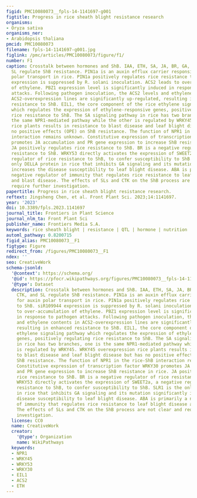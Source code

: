 ```yaml
---
figid: PMC10080073__fpls-14-1141697-g001
figtitle: Progress in rice sheath blight resistance research
organisms:
- Oryza sativa
organisms_ner:
- Arabidopsis thaliana
pmcid: PMC10080073
filename: fpls-14-1141697-g001.jpg
figlink: /pmc/articles/PMC10080073/figure/f1/
number: F1
caption: Crosstalk between hormones and ShB. IAA, ETH, SA, JA, BR, GA, ABA, CTK, and
  SL regulate ShB resistance. PIN1a is an auxin efflux carrier responsible for auxin
  polar transport in rice. PIN1a positively regulates rice resistance to ShB. siR109944
  expression is suppressed by R. solani inoculation. ACS2 leads to over-accumulation
  of ethylene. PBZ1 expression level is significantly induced in response to pathogen
  attacks. Following pathogen inoculation, the ACS2 levels and ethylene contents in
  ACS2-overexpression lines are significantly up-regulated, resulting in enhanced
  resistance to ShB. EIL1, the core component of the rice ethylene signaling pathway
  which regulates the expression of ethylene-responsive genes, positively regulating
  rice resistance to ShB. The SA signaling pathway in rice has two branches, one is
  the same NPR1-mediated pathway while the other is regulated by WRKY45. WRKY45 overexpression
  rice plants results in resistance to blast disease and leaf blight disease but has
  no positive effects (OPE) on ShB resistance. The function of NPR1 in the rice-ShB
  interaction remains unknown. Constitutive expression of transcription factor WRKY30
  promotes JA accumulation and PR gene expression to increase ShB resistance in rice.
  JA positively regulates rice resistance to ShB. BR is a negative regulator of rice
  resistance to ShB. WRKY53 directly activates the expression of SWEET2a, a negative
  regulator of rice resistance to ShB, to confer susceptibility to ShB. SLR1 is the
  only DELLA protein in rice that inhibits GA signaling and its mutation significantly
  increases the disease susceptibility to leaf blight disease. ABA is primarily a
  negative regulator of immunity that regulates rice resistance to leaf blight disease
  and blast disease. The effects of SLs and CTK on the ShB process are not clear and
  require further investigation.
papertitle: Progress in rice sheath blight resistance research.
reftext: Jingsheng Chen, et al. Front Plant Sci. 2023;14:1141697.
year: '2023'
doi: 10.3389/fpls.2023.1141697
journal_title: Frontiers in Plant Science
journal_nlm_ta: Front Plant Sci
publisher_name: Frontiers Media S.A.
keywords: rice sheath blight | resistance | QTL | hormone | nutrition | sugar transporter
automl_pathway: 0.8200715
figid_alias: PMC10080073__F1
figtype: Figure
redirect_from: /figures/PMC10080073__F1
ndex: ''
seo: CreativeWork
schema-jsonld:
  '@context': https://schema.org/
  '@id': https://pfocr.wikipathways.org/figures/PMC10080073__fpls-14-1141697-g001.html
  '@type': Dataset
  description: Crosstalk between hormones and ShB. IAA, ETH, SA, JA, BR, GA, ABA,
    CTK, and SL regulate ShB resistance. PIN1a is an auxin efflux carrier responsible
    for auxin polar transport in rice. PIN1a positively regulates rice resistance
    to ShB. siR109944 expression is suppressed by R. solani inoculation. ACS2 leads
    to over-accumulation of ethylene. PBZ1 expression level is significantly induced
    in response to pathogen attacks. Following pathogen inoculation, the ACS2 levels
    and ethylene contents in ACS2-overexpression lines are significantly up-regulated,
    resulting in enhanced resistance to ShB. EIL1, the core component of the rice
    ethylene signaling pathway which regulates the expression of ethylene-responsive
    genes, positively regulating rice resistance to ShB. The SA signaling pathway
    in rice has two branches, one is the same NPR1-mediated pathway while the other
    is regulated by WRKY45. WRKY45 overexpression rice plants results in resistance
    to blast disease and leaf blight disease but has no positive effects (OPE) on
    ShB resistance. The function of NPR1 in the rice-ShB interaction remains unknown.
    Constitutive expression of transcription factor WRKY30 promotes JA accumulation
    and PR gene expression to increase ShB resistance in rice. JA positively regulates
    rice resistance to ShB. BR is a negative regulator of rice resistance to ShB.
    WRKY53 directly activates the expression of SWEET2a, a negative regulator of rice
    resistance to ShB, to confer susceptibility to ShB. SLR1 is the only DELLA protein
    in rice that inhibits GA signaling and its mutation significantly increases the
    disease susceptibility to leaf blight disease. ABA is primarily a negative regulator
    of immunity that regulates rice resistance to leaf blight disease and blast disease.
    The effects of SLs and CTK on the ShB process are not clear and require further
    investigation.
  license: CC0
  name: CreativeWork
  creator:
    '@type': Organization
    name: WikiPathways
  keywords:
  - NPR1
  - WRKY45
  - WRKY53
  - WRKY30
  - EIL1
  - ACS2
  - ETH
---
```

